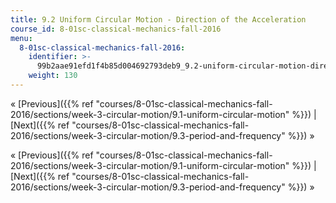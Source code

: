 ```yaml
---
title: 9.2 Uniform Circular Motion - Direction of the Acceleration
course_id: 8-01sc-classical-mechanics-fall-2016
menu:
  8-01sc-classical-mechanics-fall-2016:
    identifier: >-
      99b2aae91efd1f4b85d004692793deb9_9.2-uniform-circular-motion-direction-of-the-acceleration
    weight: 130
---
```

« [Previous]({{% ref "courses/8-01sc-classical-mechanics-fall-2016/sections/week-3-circular-motion/9.1-uniform-circular-motion" %}}) | [Next]({{% ref "courses/8-01sc-classical-mechanics-fall-2016/sections/week-3-circular-motion/9.3-period-and-frequency" %}}) »

« [Previous]({{% ref "courses/8-01sc-classical-mechanics-fall-2016/sections/week-3-circular-motion/9.1-uniform-circular-motion" %}}) | [Next]({{% ref "courses/8-01sc-classical-mechanics-fall-2016/sections/week-3-circular-motion/9.3-period-and-frequency" %}}) »